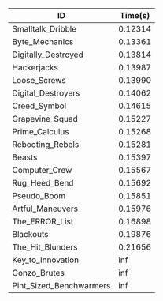|ID|Time(s)|
|-|-|
|Smalltalk_Dribble|0.12314|
|Byte_Mechanics|0.13361|
|Digitally_Destroyed|0.13814|
|Hackerjacks|0.13987|
|Loose_Screws|0.13990|
|Digital_Destroyers|0.14062|
|Creed_Symbol|0.14615|
|Grapevine_Squad|0.15227|
|Prime_Calculus|0.15268|
|Rebooting_Rebels|0.15281|
|Beasts|0.15397|
|Computer_Crew|0.15567|
|Rug_Heed_Bend|0.15692|
|Pseudo_Boom|0.15851|
|Artful_Maneuvers|0.15976|
|The_ERROR_List|0.16898|
|Blackouts|0.19876|
|The_Hit_Blunders|0.21656|
|Key_to_Innovation|inf|
|Gonzo_Brutes|inf|
|Pint_Sized_Benchwarmers|inf|
